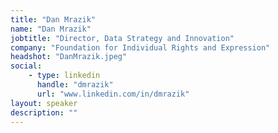 ```yaml
---
title: "Dan Mrazik"
name: "Dan Mrazik"
jobtitle: "Director, Data Strategy and Innovation"
company: "Foundation for Individual Rights and Expression"
headshot: "DanMrazik.jpeg"
social:
    - type: linkedin
      handle: "dmrazik"
      url: "www.linkedin.com/in/dmrazik"
layout: speaker
description: ""
---
```



